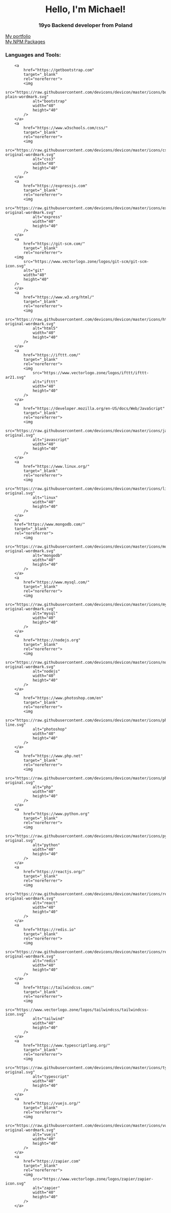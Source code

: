 <h1 align="center">Hello, I'm Michael!</h1>
<h3 align="center">19yo Backend developer from Poland</h3>

[My portfolio](https://github.com/TheMDev-Portfolio)<br/>
[My NPM Packages](https://www.npmjs.com/~@__mdev/)

<h3 align="left">Languages and Tools:</h3>
<p align="center">

        <a
            href="https://getbootstrap.com"
            target="_blank"
            rel="noreferrer">
            <img
                src="https://raw.githubusercontent.com/devicons/devicon/master/icons/bootstrap/bootstrap-plain-wordmark.svg"
                alt="bootstrap"
                width="40"
                height="40"
            />
        </a>
        <a
            href="https://www.w3schools.com/css/"
            target="_blank"
            rel="noreferrer">
            <img
                src="https://raw.githubusercontent.com/devicons/devicon/master/icons/css3/css3-original-wordmark.svg"
                alt="css3"
                width="40"
                height="40"
            />
        </a>
        <a
            href="https://expressjs.com"
            target="_blank"
            rel="noreferrer">
            <img
                src="https://raw.githubusercontent.com/devicons/devicon/master/icons/express/express-original-wordmark.svg"
                alt="express"
                width="40"
                height="40"
            />
        </a>
        <a
            href="https://git-scm.com/"
            target="_blank"
            rel="noreferrer">
        <img
            src="https://www.vectorlogo.zone/logos/git-scm/git-scm-icon.svg"
            alt="git"
            width="40"
            height="40"
        />
        </a>
        <a
            href="https://www.w3.org/html/"
            target="_blank"
            rel="noreferrer">
            <img
                src="https://raw.githubusercontent.com/devicons/devicon/master/icons/html5/html5-original-wordmark.svg"
                alt="html5"
                width="40"
                height="40"
            />
        </a>
        <a
            href="https://ifttt.com/"
            target="_blank"
            rel="noreferrer">
            <img
                src="https://www.vectorlogo.zone/logos/ifttt/ifttt-ar21.svg"
                alt="ifttt"
                width="40"
                height="40"
            />
        </a>
        <a
            href="https://developer.mozilla.org/en-US/docs/Web/JavaScript"
            target="_blank"
            rel="noreferrer">
            <img
                src="https://raw.githubusercontent.com/devicons/devicon/master/icons/javascript/javascript-original.svg"
                alt="javascript"
                width="40"
                height="40"
            />
        </a>
        <a
            href="https://www.linux.org/"
            target="_blank"
            rel="noreferrer">
            <img
                src="https://raw.githubusercontent.com/devicons/devicon/master/icons/linux/linux-original.svg"
                alt="linux"
                width="40"
                height="40"
            />
        </a>
        <a
        href="https://www.mongodb.com/"
        target="_blank"
        rel="noreferrer">
            <img
                src="https://raw.githubusercontent.com/devicons/devicon/master/icons/mongodb/mongodb-original-wordmark.svg"
                alt="mongodb"
                width="40"
                height="40"
            />
        </a>
        <a
            href="https://www.mysql.com/"
            target="_blank"
            rel="noreferrer">
            <img
                src="https://raw.githubusercontent.com/devicons/devicon/master/icons/mysql/mysql-original-wordmark.svg"
                alt="mysql"
                width="40"
                height="40"
            />
        </a>
        <a
            href="https://nodejs.org"
            target="_blank"
            rel="noreferrer">
            <img
                src="https://raw.githubusercontent.com/devicons/devicon/master/icons/nodejs/nodejs-original-wordmark.svg"
                alt="nodejs"
                width="40"
                height="40"
            />
        </a>
        <a
            href="https://www.photoshop.com/en"
            target="_blank"
            rel="noreferrer">
            <img
                src="https://raw.githubusercontent.com/devicons/devicon/master/icons/photoshop/photoshop-line.svg"
                alt="photoshop"
                width="40"
                height="40"
            />
        </a>
        <a
            href="https://www.php.net"
            target="_blank"
            rel="noreferrer">
            <img
                src="https://raw.githubusercontent.com/devicons/devicon/master/icons/php/php-original.svg"
                alt="php"
                width="40"
                height="40"
            />
        </a>
        <a
            href="https://www.python.org"
            target="_blank"
            rel="noreferrer">
            <img
                src="https://raw.githubusercontent.com/devicons/devicon/master/icons/python/python-original.svg"
                alt="python"
                width="40"
                height="40"
            />
        </a>
        <a
            href="https://reactjs.org/"
            target="_blank"
            rel="noreferrer">
            <img
                src="https://raw.githubusercontent.com/devicons/devicon/master/icons/react/react-original-wordmark.svg"
                alt="react"
                width="40"
                height="40"
            />
        </a>
        <a
            href="https://redis.io"
            target="_blank"
            rel="noreferrer">
            <img
                src="https://raw.githubusercontent.com/devicons/devicon/master/icons/redis/redis-original-wordmark.svg"
                alt="redis"
                width="40"
                height="40"
            />
        </a>
        <a
            href="https://tailwindcss.com/"
            target="_blank"
            rel="noreferrer">
            <img
                src="https://www.vectorlogo.zone/logos/tailwindcss/tailwindcss-icon.svg"
                alt="tailwind"
                width="40"
                height="40"
            />
        </a>
        <a
            href="https://www.typescriptlang.org/"
            target="_blank"
            rel="noreferrer">
            <img
                src="https://raw.githubusercontent.com/devicons/devicon/master/icons/typescript/typescript-original.svg"
                alt="typescript"
                width="40"
                height="40"
            />
        </a>
        <a
            href="https://vuejs.org/"
            target="_blank"
            rel="noreferrer">
            <img
                src="https://raw.githubusercontent.com/devicons/devicon/master/icons/vuejs/vuejs-original-wordmark.svg"
                alt="vuejs"
                width="40"
                height="40"
            />
        </a>
        <a
            href="https://zapier.com"
            target="_blank"
            rel="noreferrer">
            <img
                src="https://www.vectorlogo.zone/logos/zapier/zapier-icon.svg"
                alt="zapier"
                width="40"
                height="40"
            />
        </a>
</p>
